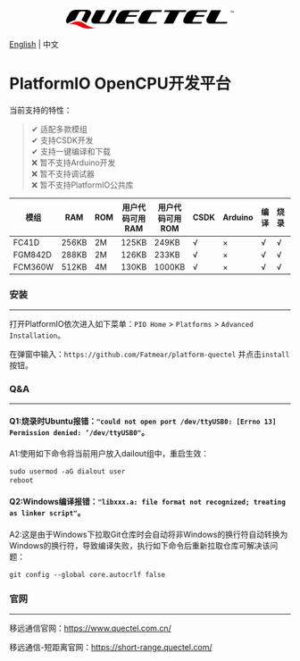 <p align="center">
<img src="logo.svg" width="60%" >
</p>

[English](README.md) | 中文

# PlatformIO OpenCPU开发平台

当前支持的特性：

> ✔ 适配多款模组 <br>
> ✔ 支持CSDK开发 <br>
> ✔ 支持一键编译和下载 <br>
> ❌ 暂不支持Arduino开发 <br>
> ❌ 暂不支持调试器 <br>
> ❌ 暂不支持PlatformIO公共库 <br>

| 模组    | RAM   | ROM | 用户代码可用RAM | 用户代码可用ROM | CSDK | Arduino | 编译 | 烧录 | 调试器 |
| ------- | ----- | --- | --------------- | --------------- | ---- | ------- | ---- | ---- | ------ |
| FC41D   | 256KB | 2M  | 125KB           | 249KB           | √    | ×       | √    | √    | ×      |
| FGM842D | 288KB | 2M  | 126KB           | 233KB           | √    | ×       | √    | √    | ×      |
| FCM360W | 512KB | 4M  | 130KB           | 1000KB          | √    | ×       | √    | √    | ×      |

### 安装
------------------
打开PlatformIO依次进入如下菜单：`PIO Home` > `Platforms` > `Advanced Installation`。

在弹窗中输入：`https://github.com/Fatmear/platform-quectel` 并点击`install`按钮。

### Q&A
------------------
#### Q1:烧录时Ubuntu报错：`"could not open port /dev/ttyUSB0: [Errno 13] Permission denied: ‘/dev/ttyUSB0"`。

A1:使用如下命令将当前用户放入dailout组中，重启生效：
  
```
sudo usermod -aG dialout user
reboot
```

#### Q2:Windows编译报错：`"libxxx.a: file format not recognized; treating as linker script"`。

A2:这是由于Windows下拉取Git仓库时会自动将非Windows的换行符自动转换为Windows的换行符，导致编译失败，执行如下命令后重新拉取仓库可解决该问题：

```
git config --global core.autocrlf false
```

### 官网
--------------------
移远通信官网：https://www.quectel.com.cn/

移远通信-短距离官网：https://short-range.quectel.com/
